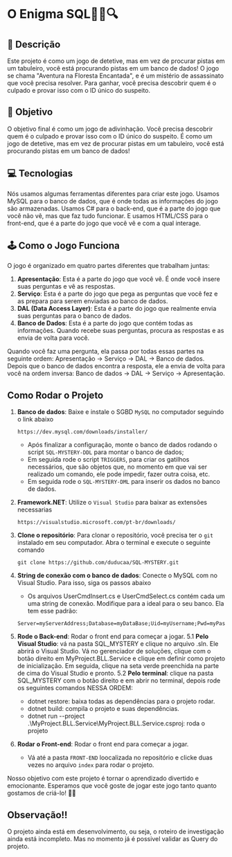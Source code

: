 # O Enigma SQL🕵️‍♀️🔍


## 📝 Descrição

Este projeto é como um jogo de detetive, mas em vez de procurar pistas em um tabuleiro, você está procurando pistas em um banco de dados! O jogo se chama "Aventura na Floresta Encantada", e é um mistério de assassinato que você precisa resolver. Para ganhar, você precisa descobrir quem é o culpado e provar isso com o ID único do suspeito.

## 🎯 Objetivo

O objetivo final é como um jogo de adivinhação. Você precisa descobrir quem é o culpado e provar isso com o ID único do suspeito. É como um jogo de detetive, mas em vez de procurar pistas em um tabuleiro, você está procurando pistas em um banco de dados!

## 💻 Tecnologias

Nós usamos algumas ferramentas diferentes para criar este jogo. Usamos MySQL para o banco de dados, que é onde todas as informações do jogo são armazenadas. Usamos C# para o back-end, que é a parte do jogo que você não vê, mas que faz tudo funcionar. E usamos HTML/CSS para o front-end, que é a parte do jogo que você vê e com a qual interage.

## 🕹️ Como o Jogo Funciona

O jogo é organizado em quatro partes diferentes que trabalham juntas:


   1. **Apresentação**: Esta é a parte do jogo que você vê. É onde você insere suas perguntas e vê as respostas.
   2. **Serviço**: Esta é a parte do jogo que pega as perguntas que você fez e as prepara para serem enviadas ao banco de dados.
   3. **DAL (Data Access Layer)**: Esta é a parte do jogo que realmente envia suas perguntas para o banco de dados.
   4. **Banco de Dados**: Esta é a parte do jogo que contém todas as informações. Quando recebe suas perguntas, procura as respostas e as envia de volta para você.


Quando você faz uma pergunta, ela passa por todas essas partes na seguinte ordem: Apresentação -> Serviço -> DAL -> Banco de dados. Depois que o banco de dados encontra a resposta, ele a envia de volta para você na ordem inversa: Banco de dados -> DAL -> Serviço -> Apresentação.

## Como Rodar o Projeto

1. **Banco de dados**: Baixe e instale o SGBD `MySQL` no computador seguindo o link abaixo

    ```
    https://dev.mysql.com/downloads/installer/
    ```
   
    - Após finalizar a configuração, monte o banco de dados rodando o script `SQL-MYSTERY-DDL` para montar o banco de dados;
    - Em seguida rode o script `TRIGGERS`, para criar os gatilhos necessários, que são objetos que, no momento em que vai ser realizado um comando, ele pode impedir, fazer outra coisa, etc.
    - Em seguida rode o `SQL-MYSTERY-DML` para inserir os dados no banco de dados.
   
2. **Framework.NET**: Utilize o `Visual Studio` para baixar as extensões necessarias

    ```
    https://visualstudio.microsoft.com/pt-br/downloads/
    ```

3. **Clone o repositório**: Para clonar o repositório, você precisa ter o `git` instalado em seu computador. Abra o terminal e execute o seguinte comando


    ```
    git clone https://github.com/duducaa/SQL-MYSTERY.git
    ```
    
4. **String de conexão com o banco de dados**: Conecte o MySQL com no Visual Studio. Para isso, siga os passos abaixo
    - Os arquivos UserCmdInsert.cs e UserCmdSelect.cs contém cada um uma string de conexão. Modifique para a ideal para o seu banco. Ela tem esse padrão:
  
    ```
    Server=myServerAddress;Database=myDataBase;Uid=myUsername;Pwd=myPassword;
    ```

5. **Rode o Back-end**: Rodar o front end para começar a jogar.
   5.1 **Pelo Visual Studio**: vá na pasta SQL_MYSTERY e clique no arquivo .sln. Ele abrirá o Visual Studio. Vá no gerenciador de soluções, clique com o botão direito em MyProject.BLL.Service e clique em definir como projeto de inicialização. Em seguida, clique na seta verde preenchida na parte de cima do Visual Studio e pronto.
   5.2 **Pelo terminal**: clique na pasta SQL_MYSTERY com o botão direito e em abrir no terminal, depois rode os seguintes comandos NESSA ORDEM:
      - dotnet restore: baixa todas as dependências para o projeto rodar.
      - dotnet build: compila o projeto e suas dependências.
      - dotnet run --project .\MyProject.BLL.Service\MyProject.BLL.Service.csproj: roda o projeto 

7. **Rodar o Front-end**: Rodar o front end para começar a jogar.
   - Vá até a pasta `FRONT-END` loocalizada no repositório e clicke duas vezes no arquivo `index` para rodar o projeto. 

Nosso objetivo com este projeto é tornar o aprendizado divertido e emocionante. Esperamos que você goste de jogar este jogo tanto quanto gostamos de criá-lo! 🎉🎈


## Observação:bangbang:
O projeto ainda está em desenvolvimento, ou seja, o roteiro de investigação ainda está incompleto. Mas no momento já é possivel validar as Query do projeto.
